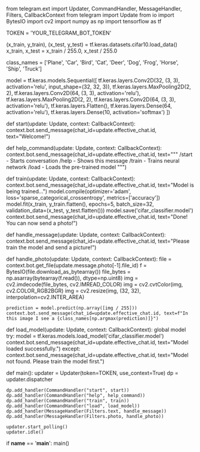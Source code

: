 from telegram.ext import Updater, CommandHandler, MessageHandler, Filters, CallbackContext
from telegram import Update
from io import BytesIO
import cv2
import numpy as np
import tensorflow as tf

TOKEN = 'YOUR_TELEGRAM_BOT_TOKEN'

(x_train, y_train), (x_test, y_test) = tf.keras.datasets.cifar10.load_data()
x_train, x_test = x_train / 255.0, x_test / 255.0

class_names = ['Plane', 'Car', 'Bird', 'Cat', 'Deer', 'Dog', 'Frog', 'Horse', 'Ship', 'Truck']

model = tf.keras.models.Sequential([
    tf.keras.layers.Conv2D(32, (3, 3), activation='relu', input_shape=(32, 32, 3)),
    tf.keras.layers.MaxPooling2D(2, 2),
    tf.keras.layers.Conv2D(64, (3, 3), activation='relu'),
    tf.keras.layers.MaxPooling2D(2, 2),
    tf.keras.layers.Conv2D(64, (3, 3), activation='relu'),
    tf.keras.layers.Flatten(),
    tf.keras.layers.Dense(64, activation='relu'),
    tf.keras.layers.Dense(10, activation='softmax')
])

def start(update: Update, context: CallbackContext):
    context.bot.send_message(chat_id=update.effective_chat.id, text="Welcome!")

def help_command(update: Update, context: CallbackContext):
    context.bot.send_message(chat_id=update.effective_chat.id, text="""
    /start - Starts conversation
    /help - Shows this message
    /train - Trains neural network
    /load - Loads the pre-trained model
    """)

def train(update: Update, context: CallbackContext):
    context.bot.send_message(chat_id=update.effective_chat.id, text="Model is being trained...")
    model.compile(optimizer='adam', loss='sparse_categorical_crossentropy', metrics=['accuracy'])
    model.fit(x_train, y_train.flatten(), epochs=5, batch_size=32, validation_data=(x_test, y_test.flatten()))
    model.save('cifar_classifier.model')
    context.bot.send_message(chat_id=update.effective_chat.id, text="Done! You can now send a photo!")

def handle_message(update: Update, context: CallbackContext):
    context.bot.send_message(chat_id=update.effective_chat.id, text="Please train the model and send a picture!")

def handle_photo(update: Update, context: CallbackContext):
    file = context.bot.get_file(update.message.photo[-1].file_id)
    f = BytesIO(file.download_as_bytearray())
    file_bytes = np.asarray(bytearray(f.read()), dtype=np.uint8)
    img = cv2.imdecode(file_bytes, cv2.IMREAD_COLOR)
    img = cv2.cvtColor(img, cv2.COLOR_RGB2BGR)
    img = cv2.resize(img, (32, 32), interpolation=cv2.INTER_AREA)

    prediction = model.predict(np.array([img / 255]))
    context.bot.send_message(chat_id=update.effective_chat.id, text=f"In this image I see a {class_names[np.argmax(prediction)]}")

def load_model(update: Update, context: CallbackContext):
    global model
    try:
        model = tf.keras.models.load_model('cifar_classifier.model')
        context.bot.send_message(chat_id=update.effective_chat.id, text="Model loaded successfully.")
    except:
        context.bot.send_message(chat_id=update.effective_chat.id, text="Model not found. Please train the model first.")

def main():
    updater = Updater(token=TOKEN, use_context=True)
    dp = updater.dispatcher

    dp.add_handler(CommandHandler("start", start))
    dp.add_handler(CommandHandler("help", help_command))
    dp.add_handler(CommandHandler("train", train))
    dp.add_handler(CommandHandler("load", load_model))
    dp.add_handler(MessageHandler(Filters.text, handle_message))
    dp.add_handler(MessageHandler(Filters.photo, handle_photo))

    updater.start_polling()
    updater.idle()

if __name__ == '__main__':
    main()
